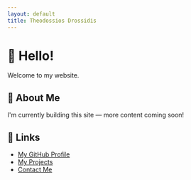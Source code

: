 ```yaml
---
layout: default
title: Theodossios Drossidis
---
```


# 👋 Hello!

Welcome to my website.

## 🌱 About Me

I'm currently building this site — more content coming soon!

## 🔗 Links

- [My GitHub Profile](https://github.com/TheoDros95)
- [My Projects](#)
- [Contact Me](mailto:theo.drossidis@gmail.com)

